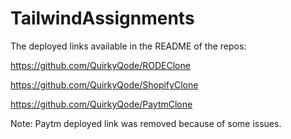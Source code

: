 # TailwindAssignments

The deployed links available in the README of the repos:

https://github.com/QuirkyQode/RODEClone

https://github.com/QuirkyQode/ShopifyClone

https://github.com/QuirkyQode/PaytmClone

Note: Paytm deployed link was removed because of some issues.
